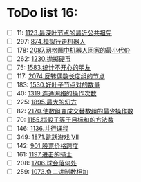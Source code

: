 # ToDo list 16: 


- [ ] 11: 	 [1123.最深叶节点的最近公共祖先](https://leetcode.cn/problems/lowest-common-ancestor-of-deepest-leaves) 
- [ ] 297: 	 [874.模拟行走机器人](https://leetcode.cn/problems/walking-robot-simulation) 
- [ ] 178: 	 [2087.网格图中机器人回家的最小代价](https://leetcode.cn/problems/minimum-cost-homecoming-of-a-robot-in-a-grid) 
- [ ] 262: 	 [1230.抛掷硬币](https://leetcode.cn/problems/toss-strange-coins) 
- [ ] 75: 	 [1583.统计不开心的朋友](https://leetcode.cn/problems/count-unhappy-friends) 
- [ ] 117: 	 [2074.反转偶数长度组的节点](https://leetcode.cn/problems/reverse-nodes-in-even-length-groups) 
- [ ] 183: 	 [1530.好叶子节点对的数量](https://leetcode.cn/problems/number-of-good-leaf-nodes-pairs) 
- [ ] 40: 	 [1319.连通网络的操作次数](https://leetcode.cn/problems/number-of-operations-to-make-network-connected) 
- [ ] 225: 	 [1895.最大的幻方](https://leetcode.cn/problems/largest-magic-square) 
- [ ] 82: 	 [2170.使数组变成交替数组的最少操作数](https://leetcode.cn/problems/minimum-operations-to-make-the-array-alternating) 
- [ ] 70: 	 [1155.掷骰子等于目标和的方法数](https://leetcode.cn/problems/number-of-dice-rolls-with-target-sum) 
- [ ] 146: 	 [1136.并行课程](https://leetcode.cn/problems/parallel-courses) 
- [ ] 349: 	 [1871.跳跃游戏 VII](https://leetcode.cn/problems/jump-game-vii) 
- [ ] 142: 	 [901.股票价格跨度](https://leetcode.cn/problems/online-stock-span) 
- [ ] 161: 	 [1197.进击的骑士](https://leetcode.cn/problems/minimum-knight-moves) 
- [ ] 208: 	 [1706.球会落何处](https://leetcode.cn/problems/where-will-the-ball-fall) 
- [ ] 259: 	 [1073.负二进制数相加](https://leetcode.cn/problems/adding-two-negabinary-numbers) 
